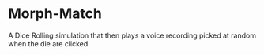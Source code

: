 # Morph-Match
A Dice Rolling simulation that then plays a voice recording picked at random when the die are clicked.
